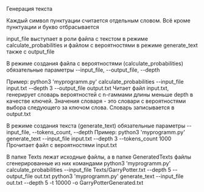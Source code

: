 Генерация текста

Каждый символ пунктуации считается отдельным словом. Всё кроме пунктуации и букво отбрасывается

input_file выступает в роли файла с текстом в режиме calculate_probabilities и файлом с вероятностями в режиме generate_text
также с output_file

В режиме создания файла с вероятностями (calculate_probabilities) обязательные параметры --input_file, --output_file, --depth

Пример: python3 'myprogramm.py' calculate_probabilities --input_file input.txt  --depth 3 --output_file output.txt
Читает файл input.txt, генерирует словарь вероятностей с n-гаммами длины меньше depth в качестве ключей. Значения словаря - это словари с вероятностями выбора следующего за ключом слова. Словарь записывается в output.txt

В режиме создания текста (generate_text) обязательные параметры --input_file, --tokens_count, --depth
Пример: python3 'myprogramm.py' generate_text --input_file input.txt  --depth 3 --tokens_count 1000
Прочитает файл с вероятностями input.txt

В папке Texts лежат исходные файлы, а в папке GeneratedTexts файлы сгенерированные из них командами
python3 'myprogramm.py' calculate_probabilities --input_file Texts/GarryPotter.txt  --depth 5 --output_file out.txt
python3 'myprogramm.py' generate_text --input_file out.txt  --depth 5 -t 10000 -o GarryPotterGenerated.txt

